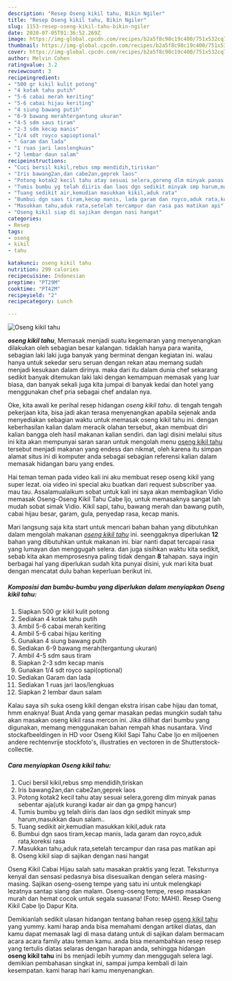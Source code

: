 ```yaml
---
description: "Resep Oseng kikil tahu, Bikin Ngiler"
title: "Resep Oseng kikil tahu, Bikin Ngiler"
slug: 1153-resep-oseng-kikil-tahu-bikin-ngiler
date: 2020-07-05T01:36:52.269Z
image: https://img-global.cpcdn.com/recipes/b2a5f8c98c19c400/751x532cq70/oseng-kikil-tahu-foto-resep-utama.jpg
thumbnail: https://img-global.cpcdn.com/recipes/b2a5f8c98c19c400/751x532cq70/oseng-kikil-tahu-foto-resep-utama.jpg
cover: https://img-global.cpcdn.com/recipes/b2a5f8c98c19c400/751x532cq70/oseng-kikil-tahu-foto-resep-utama.jpg
author: Melvin Cohen
ratingvalue: 3.2
reviewcount: 3
recipeingredient:
- "500 gr kikil kulit potong"
- "4 kotak tahu putih"
- "5-6 cabai merah keriting"
- "5-6 cabai hijau keriting"
- "4 siung bawang putih"
- "6-9 bawang merahtergantung ukuran"
- "4-5 sdm saus tiram"
- "2-3 sdm kecap manis"
- "1/4 sdt royco sapioptional"
- " Garam dan lada"
- "1 ruas jari laoslengkuas"
- "2 lembar daun salam"
recipeinstructions:
- "Cuci bersil kikil,rebus smp mendidih,tiriskan"
- "Iris bawang2an,dan cabe2an,geprek laos"
- "Potong kotak2 kecil tahu atay sesuai selera,goreng dlm minyak panas sebentar aja(utk kurangi kadar air dan ga gmpg hancur)"
- "Tumis bumbu yg telah diiris dan laos dgn sedikit minyak smp harum,masukkan daun salam.."
- "Tuang sedikit air,kemudian masukkan kikil,aduk rata"
- "Bumbui dgn saos tiram,kecap manis, lada garam dan royco,aduk rata,koreksi rasa"
- "Masukkan tahu,aduk rata,setelah tercampur dan rasa pas matikan api"
- "Oseng kikil siap di sajikan dengan nasi hangat"
categories:
- Resep
tags:
- oseng
- kikil
- tahu

katakunci: oseng kikil tahu 
nutrition: 299 calories
recipecuisine: Indonesian
preptime: "PT29M"
cooktime: "PT42M"
recipeyield: "2"
recipecategory: Lunch

---
```



![Oseng kikil tahu](https://img-global.cpcdn.com/recipes/b2a5f8c98c19c400/751x532cq70/oseng-kikil-tahu-foto-resep-utama.jpg)

<b><i>oseng kikil tahu</i></b>, Memasak menjadi suatu kegemaran yang menyenangkan dilakukan oleh sebagian besar kalangan. tidaklah hanya para wanita, sebagian laki laki juga banyak yang berminat dengan kegiatan ini. walau hanya untuk sekedar seru seruan dengan rekan atau memang sudah menjadi kesukaan dalam dirinya. maka dari itu dalam dunia chef sekarang sedikit banyak ditemukan laki laki dengan kemampuan memasak yang luar biasa, dan banyak sekali juga kita jumpai di banyak kedai dan hotel yang menggunakan chef pria sebagai chef andalan nya.

Oke, kita awali ke perihal resep hidangan <i>oseng kikil tahu</i>. di tengah tengah pekerjaan kita, bisa jadi akan terasa menyenangkan apabila sejenak anda menyediakan sebagian waktu untuk memasak oseng kikil tahu ini. dengan keberhasilan kalian dalam meracik olahan tersebut, akan membuat diri kalian bangga oleh hasil makanan kalian sendiri. dan lagi disini melalui situs ini kita akan mempunyai saran saran untuk mengolah menu <u>oseng kikil tahu</u> tersebut menjadi makanan yang endess dan nikmat, oleh karena itu simpan alamat situs ini di komputer anda sebagai sebagian referensi kalian dalam memasak hidangan baru yang endes.

Hai teman teman pada video kali ini aku membuat resep oseng kikil yang super lezat. oia video ini special aku buatkan dari request subscriber yaa. mau tau. Assalamualaikum sobat untuk kali ini saya akan membagikan Vidio memasak Oseng-Oseng Kikil Tahu Cabe Ijo, untuk memasaknya sangat lah mudah sobat simak Vidio. Kikil sapi, tahu, bawang merah dan bawang putih, cabai hijau besar, garam, gula, penyedap rasa, kecap manis.


Mari langsung saja kita start untuk mencari bahan bahan yang dibutuhkan dalam mengolah makanan <u><i>oseng kikil tahu</i></u> ini. seenggaknya diperlukan <b>12</b> bahan yang dibutuhkan untuk makanan ini. biar nanti dapat tercapai rasa yang lumayan dan menggugah selera. dan juga sisihkan waktu kita sedikit, sebab kita akan memprosesnya paling tidak dengan <b>8</b> tahapan. saya ingin berbagai hal yang diperlukan sudah kita punyai disini, yuk mari kita buat dengan mencatat dulu bahan keperluan berikut ini.

<!--inarticleads1-->

##### Komposisi dan bumbu-bumbu yang diperlukan dalam menyiapkan Oseng kikil tahu:

1. Siapkan 500 gr kikil kulit potong
1. Sediakan 4 kotak tahu putih
1. Ambil 5-6 cabai merah keriting
1. Ambil 5-6 cabai hijau keriting
1. Gunakan 4 siung bawang putih
1. Sediakan 6-9 bawang merah(tergantung ukuran)
1. Ambil 4-5 sdm saus tiram
1. Siapkan 2-3 sdm kecap manis
1. Gunakan 1/4 sdt royco sapi(optional)
1. Sediakan  Garam dan lada
1. Sediakan 1 ruas jari laos/lengkuas
1. Siapkan 2 lembar daun salam


Kalau saya sih suka oseng kikil dengan ekstra irisan cabe hijau dan tomat, hmm enaknya! Buat Anda yang gemar masakan pedas mungkin sudah tahu akan masakan oseng kikil rasa mercon ini. Jika dilihat dari bumbu yang digunakan, memang menggunakan bahan rempah khas nusantara. Vind stockafbeeldingen in HD voor Oseng Kikil Sapi Tahu Cabe Ijo en miljoenen andere rechtenvrije stockfoto&#39;s, illustraties en vectoren in de Shutterstock-collectie. 

<!--inarticleads2-->

##### Cara menyiapkan Oseng kikil tahu:

1. Cuci bersil kikil,rebus smp mendidih,tiriskan
1. Iris bawang2an,dan cabe2an,geprek laos
1. Potong kotak2 kecil tahu atay sesuai selera,goreng dlm minyak panas sebentar aja(utk kurangi kadar air dan ga gmpg hancur)
1. Tumis bumbu yg telah diiris dan laos dgn sedikit minyak smp harum,masukkan daun salam..
1. Tuang sedikit air,kemudian masukkan kikil,aduk rata
1. Bumbui dgn saos tiram,kecap manis, lada garam dan royco,aduk rata,koreksi rasa
1. Masukkan tahu,aduk rata,setelah tercampur dan rasa pas matikan api
1. Oseng kikil siap di sajikan dengan nasi hangat


Oseng Kikil Cabai Hijau salah satu masakan praktis yang lezat. Teksturnya kenyal dan sensasi pedasnya bisa disesuaikan dengan selera masing-masing. Sajikan oseng-oseng tempe yang satu ini untuk melengkapi lezatnya santap siang dan malam. Oseng-oseng tempe, resep masakan murah dan hemat cocok untuk segala suasana! (Foto: MAHI). Resep Oseng Kikil Cabe Ijo Dapur Kita. 

Demikianlah sedikit ulasan hidangan tentang bahan resep <u>oseng kikil tahu</u> yang yummy. kami harap anda bisa memahami dengan artikel diatas, dan kamu dapat memasak lagi di masa datang untuk di sajikan dalam bermacam acara acara family atau teman kamu. anda bisa menambahkan resep resep yang tertulis diatas selaras dengan harapan anda, sehingga hidangan <b>oseng kikil tahu</b> ini bs menjadi lebih yummy dan menggugah selera lagi. demikian pembahasan singkat ini, sampai jumpa kembali di lain kesempatan. kami harap hari kamu menyenangkan.
